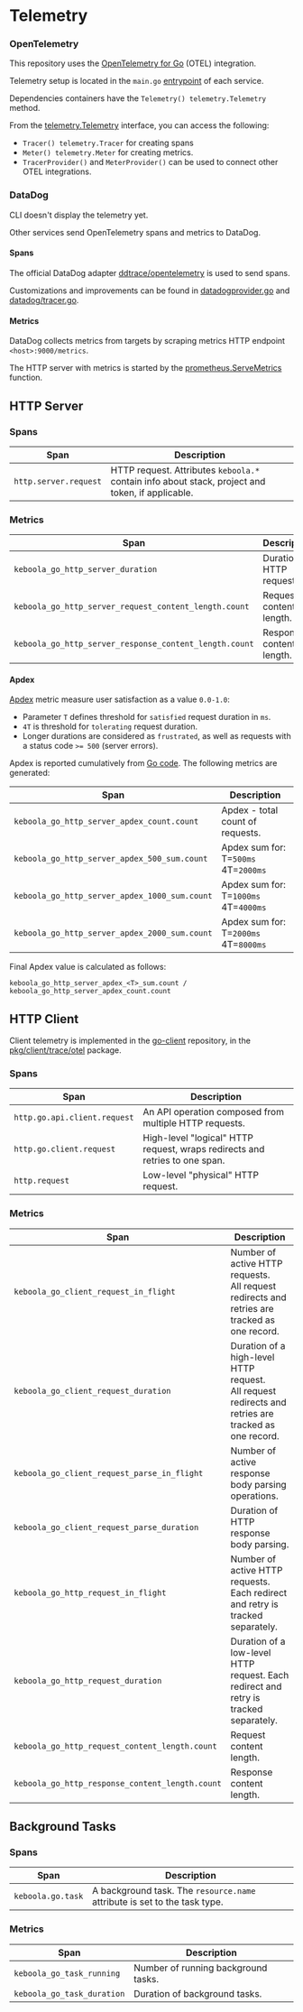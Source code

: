 # Telemetry

### OpenTelemetry

This repository uses the [OpenTelemetry for Go](https://github.com/open-telemetry/opentelemetry-go) (OTEL) integration.

Telemetry setup is located in the `main.go` [entrypoint](../cmd) of each service.

Dependencies containers have the `Telemetry() telemetry.Telemetry` method.

From the [telemetry.Telemetry](../internal/pkg/telemetry/telemetry.go) interface, you can access the following:

- `Tracer() telemetry.Tracer` for creating spans
- `Meter() telemetry.Meter` for creating metrics.
- `TracerProvider()` and `MeterProvider()` can be used to connect other OTEL integrations.

### DataDog

CLI doesn't display the telemetry yet.

Other services send OpenTelemetry spans and metrics to DataDog.

#### Spans

The official DataDog adapter [ddtrace/opentelemetry](https://gopkg.in/DataDog/dd-trace-go.v1/ddtrace/opentelemetry) is used to
send spans.

Customizations and improvements can be found in [datadogprovider.go](../internal/pkg/telemetry/datadog/provider.go)
and [datadog/tracer.go](../internal/pkg/telemetry/datadog/tracer.go).

#### Metrics

DataDog collects metrics from targets by scraping metrics HTTP endpoint `<host>:9000/metrics`.

The HTTP server with metrics is started by
the [prometheus.ServeMetrics](../internal/pkg/telemetry/metric/prometheus/prometheus.go) function.

## HTTP Server

### Spans

| Span                  | Description                                                                                      |
|-----------------------|--------------------------------------------------------------------------------------------------|
| `http.server.request` | HTTP request. Attributes `keboola.*` contain info about stack, project and token, if applicable. |

### Metrics

| Span                                                   | Description               |
|--------------------------------------------------------|---------------------------|
| `keboola_go_http_server_duration`                      | Duration of HTTP request. |
| `keboola_go_http_server_request_content_length.count`  | Request content length.   |
| `keboola_go_http_server_response_content_length.count` | Response content length.  |

#### Apdex

[Apdex](https://en.wikipedia.org/wiki/Apdex) metric measure user satisfaction as a value `0.0-1.0`:

- Parameter `T` defines threshold for `satisfied` request duration in `ms`.
- `4T` is threshold for `tolerating` request duration.
- Longer durations are considered as `frustrated`, as well as requests with a status code `>= 500` (server errors).

Apdex is reported cumulatively from [Go code](../internal/pkg/service/common/httpserver/middleware/otel_apdex.go).
The following metrics are generated:

| Span                                          | Description                           |
|-----------------------------------------------|---------------------------------------|
| `keboola_go_http_server_apdex_count.count`    | Apdex - total count of requests.      |
| `keboola_go_http_server_apdex_500_sum.count`  | Apdex sum for: T=`500ms` 4T=`2000ms`  |
| `keboola_go_http_server_apdex_1000_sum.count` | Apdex sum for: T=`1000ms` 4T=`4000ms` |
| `keboola_go_http_server_apdex_2000_sum.count` | Apdex sum for: T=`2000ms` 4T=`8000ms` |

Final Apdex value is calculated as follows:

```
keboola_go_http_server_apdex_<T>_sum.count / keboola_go_http_server_apdex_count.count
```

## HTTP Client

Client telemetry is implemented in the [go-client](https://github.com/keboola/go-client) repository, in
the [pkg/client/trace/otel](https://github.com/keboola/go-client/tree/main/pkg/client/trace/otel) package.

### Spans

| Span                         | Description                                                                 |
|------------------------------|-----------------------------------------------------------------------------|
| `http.go.api.client.request` | An API operation composed from multiple HTTP requests.                      |
| `http.go.client.request`     | High-level "logical" HTTP request, wraps redirects and retries to one span. |
| `http.request`               | Low-level "physical" HTTP request.                                          |

### Metrics

| Span                                            | Description                                                                                            |
|-------------------------------------------------|--------------------------------------------------------------------------------------------------------|
| `keboola_go_client_request_in_flight`           | Number of active HTTP requests.<br>All request redirects and retries are tracked as one record.        |
| `keboola_go_client_request_duration`            | Duration of a high-level HTTP request.<br>All request redirects and retries are tracked as one record. |
| `keboola_go_client_request_parse_in_flight`     | Number of active response body parsing operations.                                                     |
| `keboola_go_client_request_parse_duration`      | Duration of HTTP response body parsing.                                                                |
| `keboola_go_http_request_in_flight`             | Number of active HTTP requests. Each redirect and retry is tracked separately.                         |
| `keboola_go_http_request_duration`              | Duration of a low-level HTTP request. Each redirect and retry is tracked separately.                   |
| `keboola_go_http_request_content_length.count`  | Request content length.                                                                                |
| `keboola_go_http_response_content_length.count` | Response content length.                                                                               |

## Background Tasks

### Spans

| Span                     | Description                                                               |
|--------------------------|---------------------------------------------------------------------------|
| `keboola.go.task`        | A background task. The `resource.name` attribute is set to the task type. |


### Metrics

| Span                       | Description                         |
|----------------------------|-------------------------------------|
| `keboola_go_task_running`  | Number of running background tasks. |
| `keboola_go_task_duration` | Duration of background tasks.       |
